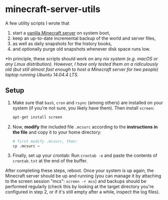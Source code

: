 # minecraft-server-utils

A few utility scripts I wrote that

1. start a [vanilla Minecraft server](https://minecraft.net/en/download/server) on system boot,
2. keep an up-to-date incremental backup of the world and server files,
3. as well as daily snapshots for the history books,
4. and optionally purge old snapshots whenever disk space runs low.

*In principle, these scripts should work on any *nix system (e.g. macOS or any Linux distribution). However, I have only tested them on a ridiculously old (but still almost fast enough to host a Minecraft server for two people) laptop running Ubuntu 14.04.4 LTS.*

## Setup

1. Make sure that `bash`, `cron` and `rsync` (among others) are installed on your system (if you're not sure, you likely have them). Then install `screen`:

    ```bash
    apt-get install screen
    ```

2. Now, **modify** the included file `.mcsurc` according to the **instructions in the file** and copy it to your home directory:

    ```bash
    # first modify .mcsurc, then:
    cp .mcsurc ~
    ```

3. Finally, set up your crontab: Run `crontab -e` and paste the contents of `crontab.txt` at the end of the buffer.

After completing these steps, reboot. Once your system is up again, the Minecraft server should be up and running (you can manage it by attaching to the screen session "mcs": `screen -r mcs`) and backups should be performed regularly (check this by looking at the target directory you're configured in step 2, or if it's still empty after a while, inspect the log files).
